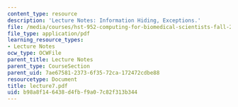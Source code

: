 ```yaml
---
content_type: resource
description: 'Lecture Notes: Information Hiding, Exceptions.'
file: /media/courses/hst-952-computing-for-biomedical-scientists-fall-2002/b98a8f146438d4fbf9a07c82f313b344_lecture7.pdf
file_type: application/pdf
learning_resource_types:
- Lecture Notes
ocw_type: OCWFile
parent_title: Lecture Notes
parent_type: CourseSection
parent_uid: 7ae67581-2373-6f35-72ca-172472cdbe88
resourcetype: Document
title: lecture7.pdf
uid: b98a8f14-6438-d4fb-f9a0-7c82f313b344
---
```

